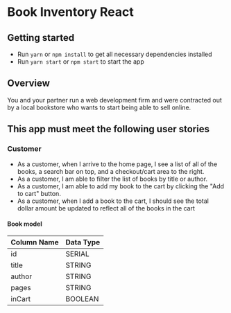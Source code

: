 # Book Inventory React

## Getting started

- Run `yarn` or `npm install` to get all necessary dependencies installed
- Run `yarn start` or `npm start` to start the app

## Overview

You and your partner run a web development firm and were contracted out by a local bookstore who wants to start being able to sell online.

## This app must meet the following user stories

### Customer

- As a customer, when I arrive to the home page, I see a list of all of the books, a search bar on top, and a checkout/cart area to the right.
- As a customer, I am able to filter the list of books by title or author.
- As a customer, I am able to add my book to the cart by clicking the "Add to cart" button.
- As a customer, when I add a book to the cart, I should see the total dollar amount be updated to reflect all of the books in the cart

#### Book model

| Column Name | Data Type |
| ----------- | --------- |
| id          | SERIAL    |
| title       | STRING    |
| author      | STRING    |
| pages       | STRING    |
| inCart      | BOOLEAN   |
